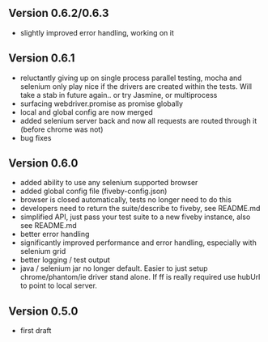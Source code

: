 Version 0.6.2/0.6.3
-----------------

- slightly improved error handling, working on it

Version 0.6.1
-----------------

- reluctantly giving up on single process parallel testing, mocha and selenium only play nice if the drivers are created within the tests. Will take a stab in future again.. or try Jasmine, or multiprocess
- surfacing webdriver.promise as promise globally
- local and global config are now merged
- added selenium server back and now all requests are routed through it (before chrome was not)
- bug fixes


Version 0.6.0
-----------------

- added ability to use any selenium supported browser
- added global config file (fiveby-config.json)
- browser is closed automatically, tests no longer need to do this
- developers need to return the suite/describe to fiveby, see README.md
- simplified API, just pass your test suite to a new fiveby instance, also see README.md
- better error handling
- significantly improved performance and error handling, especially with selenium grid
- better logging / test output
- java / selenium jar no longer default. Easier to just setup chrome/phantom/ie driver stand alone. If ff is really required use hubUrl to point to local server.

Version 0.5.0
-----------------

- first draft
